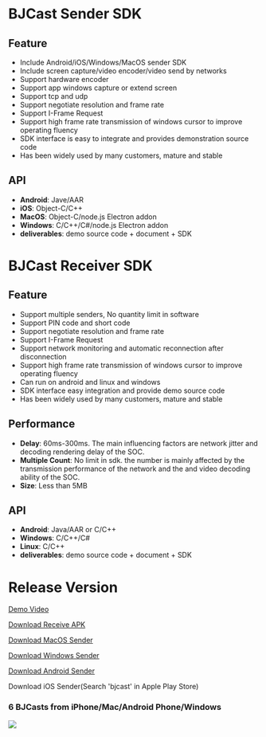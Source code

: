 # BJCast Sender SDK

## Feature

* Include Android/iOS/Windows/MacOS sender SDK      
* Include screen capture/video encoder/video send by networks        
* Support hardware encoder
* Support app windows capture or extend screen        
* Support tcp and udp
* Support negotiate resolution and frame rate                                                                  
* Support I-Frame Request    
* Support high frame rate transmission of windows cursor to improve operating fluency         
* SDK interface is easy to integrate and provides demonstration source code                                                            
* Has been widely used by many customers, mature and stable                                                                                               

## API

* **Android**: Jave/AAR    
* **iOS**: Object-C/C++
* **MacOS**: Object-C/node.js Electron addon
* **Windows**: C/C++/C#/node.js Electron addon     
* **deliverables**: demo source code + document + SDK       

# BJCast Receiver SDK    

## Feature  

* Support multiple senders, No quantity limit in software     
* Support PIN code and short code
* Support negotiate resolution and frame rate  
* Support I-Frame Request
* Support network monitoring and automatic reconnection after disconnection
* Support high frame rate transmission of windows cursor to improve operating fluency
* Can run on android and linux and windows
* SDK interface easy integration and provide demo source code
* Has been widely used by many customers, mature and stable  

## Performance

* **Delay**: 60ms-300ms. The main influencing factors are network jitter and decoding rendering delay of the SOC.
* **Multiple Count**: No limit in sdk. the number  is mainly affected by the transmission performance of the network and the and video decoding ability of the SOC.
* **Size**: Less than 5MB

## API

* **Android**: Java/AAR or C/C++
* **Windows**: C/C++/C#
* **Linux**: C/C++
* **deliverables**: demo source code + document + SDK

# Release Version

[Demo Video](https://youtu.be/Un5bajkEqag)

[Download Receive APK](https://github.com/WirelessPresentation/WirelessDisplay/releases/download/latest/BJCastTV.apk)

[Download MacOS Sender](https://github.com/WirelessPresentation/WirelessDisplay-SDK/releases/download/send/BJCast-2.0.24.dmg)

[Download Windows Sender](https://github.com/WirelessPresentation/WirelessDisplay-SDK/releases/download/send/BJCast_setup_2.1.19.exe)

[Download Android Sender](https://github.com/WirelessPresentation/WirelessDisplay-SDK/releases/download/send/BJCast-v2.2.2.apk)

Download iOS Sender(Search 'bjcast' in Apple Play Store)

### 6 BJCasts from iPhone/Mac/Android Phone/Windows
![](https://github.com/WirelessPresentation/WirelessDisplay-SDK/blob/main/zimg/bjcast-6.jpg)
